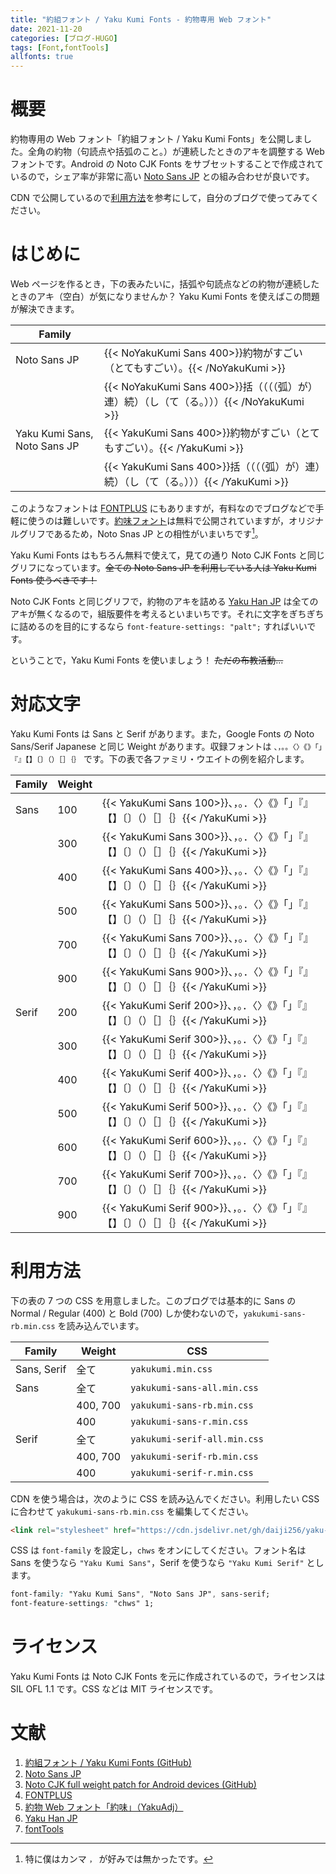 ```yaml
---
title: "約組フォント / Yaku Kumi Fonts - 約物専用 Web フォント"
date: 2021-11-20
categories: [ブログ-HUGO]
tags: [Font,fontTools]
allfonts: true
---
```


# 概要

約物専用の Web フォント「約組フォント / Yaku Kumi Fonts」を公開しました。全角の約物（句読点や括弧のこと。）が連続したときのアキを調整する Web フォントです。Android の Noto CJK Fonts をサブセットすることで作成されているので，シェア率が非常に高い [Noto Sans JP](https://fonts.google.com/noto/specimen/Noto+Sans+JP/) との組み合わせが良いです。

CDN で公開しているので[利用方法](#利用方法)を参考にして，自分のブログで使ってみてください。

# はじめに

Web ページを作るとき，下の表みたいに，括弧や句読点などの約物が連続したときのアキ（空白）が気になりませんか？ Yaku Kumi Fonts を使えばこの問題が解決できます。

|Family| |
|------|-|
|Noto Sans JP                |{{< NoYakuKumi Sans 400>}}約物がすごい（とてもすごい）。{{< /NoYakuKumi >}}|
|                            |{{< NoYakuKumi Sans 400>}}括（（（（弧）が）連）続）（し（て（る。）））{{< /NoYakuKumi >}}|
|Yaku Kumi Sans, Noto Sans JP|{{< YakuKumi   Sans 400>}}約物がすごい（とてもすごい）。{{< /YakuKumi >}}  |
|                            |{{< YakuKumi   Sans 400>}}括（（（（弧）が）連）続）（し（て（る。）））{{< /YakuKumi >}}  |

このようなフォントは [FONTPLUS](https://fontplus.jp/) にもありますが，有料なのでブログなどで手軽に使うのは難しいです。[約味フォント](https://tama-san.com/yakuadj-font/)は無料で公開されていますが，オリジナルグリフであるため，Noto Snas JP との相性がいまいちです[^:ore1]。

[^:ore1]: 特に僕はカンマ `，` が好みでは無かったです。

Yaku Kumi Fonts はもちろん無料で使えて，見ての通り Noto CJK Fonts と同じグリフになっています。~~全ての Noto Sans JP を利用している人は Yaku Kumi Fonts 使うべきです！~~

Noto CJK Fonts と同じグリフで，約物のアキを詰める [Yaku Han JP](https://yakuhanjp.qranoko.jp/) は全てのアキが無くなるので，組版要件を考えるといまいちです。それに文字をぎちぎちに詰めるのを目的にするなら `font-feature-settings: "palt";` すればいいです。

ということで，Yaku Kumi Fonts を使いましょう！ ~~ただの布教活動...~~

# 対応文字

Yaku Kumi Fonts は Sans と Serif があります。また，Google Fonts の Noto Sans/Serif Japanese と同じ Weight があります。収録フォントは `、，。。〈〉《》「」『』【】〔〕（）［］｛｝` です。下の表で各ファミリ・ウエイトの例を紹介します。

|Family|Weight| |
|------|------|-|
|Sans  |100   |{{< YakuKumi Sans  100>}}、，。．〈〉《》「」『』【】〔〕（）［］｛｝{{< /YakuKumi >}}|
|      |300   |{{< YakuKumi Sans  300>}}、，。．〈〉《》「」『』【】〔〕（）［］｛｝{{< /YakuKumi >}}|
|      |400   |{{< YakuKumi Sans  400>}}、，。．〈〉《》「」『』【】〔〕（）［］｛｝{{< /YakuKumi >}}|
|      |500   |{{< YakuKumi Sans  500>}}、，。．〈〉《》「」『』【】〔〕（）［］｛｝{{< /YakuKumi >}}|
|      |700   |{{< YakuKumi Sans  700>}}、，。．〈〉《》「」『』【】〔〕（）［］｛｝{{< /YakuKumi >}}|
|      |900   |{{< YakuKumi Sans  900>}}、，。．〈〉《》「」『』【】〔〕（）［］｛｝{{< /YakuKumi >}}|
|Serif |200   |{{< YakuKumi Serif 200>}}、，。．〈〉《》「」『』【】〔〕（）［］｛｝{{< /YakuKumi >}}|
|      |300   |{{< YakuKumi Serif 300>}}、，。．〈〉《》「」『』【】〔〕（）［］｛｝{{< /YakuKumi >}}|
|      |400   |{{< YakuKumi Serif 400>}}、，。．〈〉《》「」『』【】〔〕（）［］｛｝{{< /YakuKumi >}}|
|      |500   |{{< YakuKumi Serif 500>}}、，。．〈〉《》「」『』【】〔〕（）［］｛｝{{< /YakuKumi >}}|
|      |600   |{{< YakuKumi Serif 600>}}、，。．〈〉《》「」『』【】〔〕（）［］｛｝{{< /YakuKumi >}}|
|      |700   |{{< YakuKumi Serif 700>}}、，。．〈〉《》「」『』【】〔〕（）［］｛｝{{< /YakuKumi >}}|
|      |900   |{{< YakuKumi Serif 900>}}、，。．〈〉《》「」『』【】〔〕（）［］｛｝{{< /YakuKumi >}}|


# 利用方法

下の表の 7 つの CSS を用意しました。このブログでは基本的に Sans の Normal / Regular (400) と Bold (700) しか使わないので，`yakukumi-sans-rb.min.css` を読み込んでいます。

|Family     |Weight  |CSS                         |
|-----------|--------|----------------------------|
|Sans, Serif|全て    |`yakukumi.min.css`          |
|Sans       |全て    |`yakukumi-sans-all.min.css` |
|           |400, 700|`yakukumi-sans-rb.min.css`  |
|           |400     |`yakukumi-sans-r.min.css`   |
|Serif      |全て    |`yakukumi-serif-all.min.css`|
|           |400, 700|`yakukumi-serif-rb.min.css` |
|           |400     |`yakukumi-serif-r.min.css`  |

CDN を使う場合は，次のように CSS を読み込んでください。利用したい CSS に合わせて `yakukumi-sans-rb.min.css` を編集してください。

```html
<link rel="stylesheet" href="https://cdn.jsdelivr.net/gh/daiji256/yaku-kumi-fonts@v1.1/css/yakukumi-sans-rb.min.css">
```

CSS は `font-family` を設定し，`chws` をオンにしてください。フォント名は Sans を使うなら `"Yaku Kumi Sans"`，Serif を使うなら `"Yaku Kumi Serif"` とします。

```css
font-family: "Yaku Kumi Sans", "Noto Sans JP", sans-serif;
font-feature-settings: "chws" 1;
```

# ライセンス

Yaku Kumi Fonts は Noto CJK Fonts を元に作成されているので，ライセンスは SIL OFL 1.1 です。CSS などは MIT ライセンスです。

# 文献

1. [約組フォント / Yaku Kumi Fonts (GitHub)](https://github.com/Daiji256/Yaku-Kumi-Fonts/)
2. [Noto Sans JP](https://fonts.google.com/noto/specimen/Noto+Sans+JP/)
3. [Noto CJK full weight patch for Android devices (GitHub)](https://github.com/simonsmh/notocjk/)
4. [FONTPLUS](https://fontplus.jp/)
5. [約物 Web フォント「約味」（YakuAdj）](https://tama-san.com/yakuadj-font/)
6. [Yaku Han JP](https://yakuhanjp.qranoko.jp/)
7. [fontTools](https://fonttools.readthedocs.io/)
